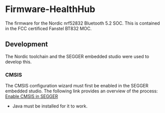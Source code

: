 # Firmware-HealthHub
The firmware for the Nordic nrf52832 Bluetooth 5.2 SOC. This is contained in the FCC certificed Fanstel BT832 MOC.
## Development
The Nordic toolchain and the SEGGER embedded studio were used to develop this. 
### CMSIS
The CMSIS configuration wizard must first be enabled in the SEGGER embedded studio. The following link provides an overview of the process: [Enable CMSIS in SEGGER](https://www.youtube.com/watch?v=b0MxWaAjMco&index=4&list=PLx_tBuQ_KSqGHmzdEL2GWEOeix-S5rgTV)
* Java must be installed for it to work.
